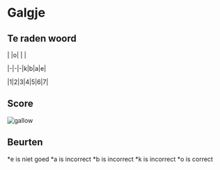 # Galgje

## Te raden woord

| |o| | |

|-|-|-|k|b|a|e|

|1|2|3|4|5|6|7|

## Score
![gallow](./images/5.png)

## Beurten
*e is niet goed
*a is incorrect
*b is incorrect
*k is incorrect
*o is correct
